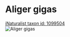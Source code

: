 
Aliger gigas
============
  
[iNaturalist taxon id: 1099504](https://www.inaturalist.org/taxa/1099504)  
![Aliger gigas](https://inaturalist-open-data.s3.amazonaws.com/photos/167805973/medium.jpeg)